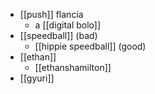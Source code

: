 - [[push]] flancia
	-  a [[digital bolo]]
- [[speedball]] (bad)
	- [[hippie speedball]] (good)
- [[ethan]] 
	- [[ethanshamilton]]
- [[gyuri]]